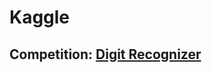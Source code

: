 # Kaggle
## Competition: <a href="https://www.kaggle.com/c/digit-recognizer/overview">Digit Recognizer</a>
